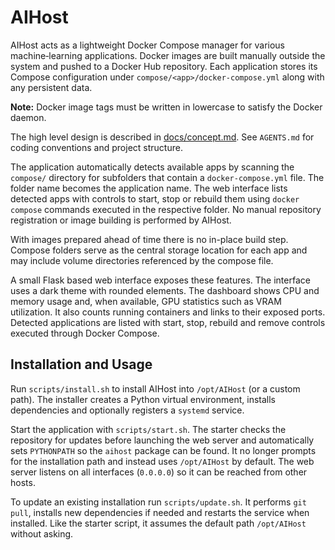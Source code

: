 # AIHost

AIHost acts as a lightweight Docker Compose manager for various
machine‑learning applications. Docker images are built manually outside
the system and pushed to a Docker Hub repository. Each application
stores its Compose configuration under `compose/<app>/docker-compose.yml`
along with any persistent data.

**Note:** Docker image tags must be written in lowercase to satisfy the
Docker daemon.

The high level design is described in [docs/concept.md](docs/concept.md).
See `AGENTS.md` for coding conventions and project structure.

The application automatically detects available apps by scanning the
`compose/` directory for subfolders that contain a `docker-compose.yml`
file. The folder name becomes the application name. The web interface
lists detected apps with controls to start, stop or rebuild them using
`docker compose` commands executed in the respective folder. No manual
repository registration or image building is performed by AIHost.

With images prepared ahead of time there is no in-place build step.
Compose folders serve as the central storage location for each app and
may include volume directories referenced by the compose file.

A small Flask based web interface exposes these features. The interface
uses a dark theme with rounded elements. The dashboard shows CPU and
memory usage and, when available, GPU statistics such as VRAM
utilization. It also counts running containers and links to their exposed
ports. Detected applications are listed with start, stop, rebuild and
remove controls executed through Docker Compose.

## Installation and Usage

Run `scripts/install.sh` to install AIHost into `/opt/AIHost` (or a custom path). The installer creates a Python virtual environment, installs dependencies and optionally registers a `systemd` service.

Start the application with `scripts/start.sh`. The starter checks the repository for updates before launching the web server and automatically sets `PYTHONPATH` so the `aihost` package can be found. It no longer prompts for the installation path and instead uses `/opt/AIHost` by default. The web server listens on all interfaces (`0.0.0.0`) so it can be reached from other hosts.

To update an existing installation run `scripts/update.sh`. It performs `git pull`, installs new dependencies if needed and restarts the service when installed. Like the starter script, it assumes the default path `/opt/AIHost` without asking.
